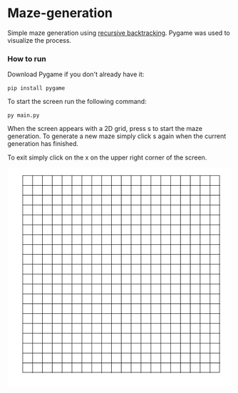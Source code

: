 # Maze-generation
Simple maze generation using [recursive backtracking](https://en.wikipedia.org/wiki/Maze_generation_algorithm).
Pygame was used to visualize the process.

### How to run
Download Pygame if you don't already have it:


    pip install pygame


To start the screen run the following command:


    py main.py


When the screen appears with a 2D grid, press s to start the maze generation. To generate a new maze simply
click s again when the current generation has finished.


To exit simply click on the x on the upper right corner of the screen.

![Maze generation visualization](maze_generator.gif)

